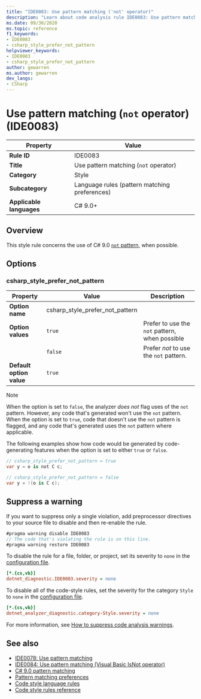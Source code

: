 ```yaml
---
title: "IDE0083: Use pattern matching ('not' operator)"
description: "Learn about code analysis rule IDE0083: Use pattern matching ('not' operator)"
ms.date: 09/30/2020
ms.topic: reference
f1_keywords:
- IDE0083
- csharp_style_prefer_not_pattern
helpviewer_keywords:
- IDE0083
- csharp_style_prefer_not_pattern
author: gewarren
ms.author: gewarren
dev_langs:
- CSharp
---
```

# Use pattern matching (`not` operator) (IDE0083)

| Property                 | Value                                         |
| ------------------------ | --------------------------------------------- |
| **Rule ID**              | IDE0083                                       |
| **Title**                | Use pattern matching (`not` operator)         |
| **Category**             | Style                                         |
| **Subcategory**          | Language rules (pattern matching preferences) |
| **Applicable languages** | C# 9.0+                                       |

## Overview

This style rule concerns the use of C# 9.0 [`not` pattern](../../../csharp/whats-new/csharp-9.md#pattern-matching-enhancements), when possible.

## Options

### csharp_style_prefer_not_pattern

| Property                 | Value                           | Description                                    |
| ------------------------ | ------------------------------- | ---------------------------------------------- |
| **Option name**          | csharp_style_prefer_not_pattern |                                                |
| **Option values**        | `true`                          | Prefer to use the `not` pattern, when possible |
|                          | `false`                         | Prefer *not* to use the `not` pattern.         |
| **Default option value** | `true`                          |                                                |

> [!NOTE]
> When the option is set to `false`, the analyzer *does not* flag uses of the `not` pattern. However, any code that's generated won't use the `not` pattern. When the option is set to `true`, code that doesn't use the `not` pattern is flagged, and any code that's generated uses the `not` pattern where applicable.

The following examples show how code would be generated by code-generating features when the option is set to either `true` or `false`.

```csharp
// csharp_style_prefer_not_pattern = true
var y = o is not C c;

// csharp_style_prefer_not_pattern = false
var y = !(o is C c);
```

## Suppress a warning

If you want to suppress only a single violation, add preprocessor directives to your source file to disable and then re-enable the rule.

```csharp
#pragma warning disable IDE0083
// The code that's violating the rule is on this line.
#pragma warning restore IDE0083
```

To disable the rule for a file, folder, or project, set its severity to `none` in the [configuration file](../configuration-files.md).

```ini
[*.{cs,vb}]
dotnet_diagnostic.IDE0083.severity = none
```

To disable all of the code-style rules, set the severity for the category `Style` to `none` in the [configuration file](../configuration-files.md).

```ini
[*.{cs,vb}]
dotnet_analyzer_diagnostic.category-Style.severity = none
```

For more information, see [How to suppress code analysis warnings](../suppress-warnings.md).

## See also

- [IDE0078: Use pattern matching](ide0078.md)
- [IDE0084: Use pattern matching (Visual Basic IsNot operator)](ide0084.md)
- [C# 9.0 pattern matching](../../../csharp/whats-new/csharp-9.md#pattern-matching-enhancements)
- [Pattern matching preferences](pattern-matching-preferences.md)
- [Code style language rules](language-rules.md)
- [Code style rules reference](index.md)
